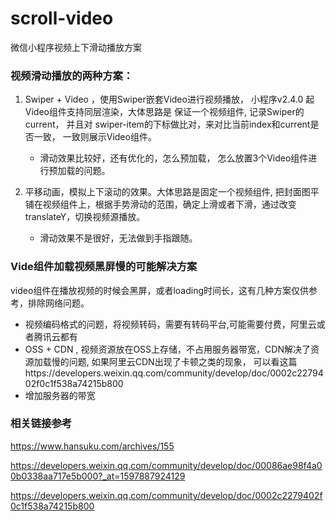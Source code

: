 # scroll-video
 微信小程序视频上下滑动播放方案

### 视频滑动播放的两种方案：

1.  Swiper + Video ，使用Swiper嵌套Video进行视频播放， 小程序v2.4.0 起 Video组件支持同层渲染，大体思路是 保证一个视频组件, 记录Swiper的 current，
      并且对 swiper-item的下标做比对，来对比当前index和current是否一致，
      一致则展示Video组件。
      - 滑动效果比较好，还有优化的，怎么预加载， 怎么放置3个Video组件进行预加载的问题。
  
2.   平移动画，模拟上下滚动的效果。大体思路是固定一个视频组件,  把封面图平铺在视频组件上，根据手势滑动的范围，确定上滑或者下滑，通过改变translateY，切换视频源播放。   
       - 滑动效果不是很好，无法做到手指跟随。
   
### Vide组件加载视频黑屏慢的可能解决方案

video组件在播放视频的时候会黑屏，或者loading时间长，这有几种方案仅供参考，排除网络问题。

- 视频编码格式的问题，将视频转码，需要有转码平台,可能需要付费，阿里云或者腾讯云都有
- OSS + CDN , 视频资源放在OSS上存储，不占用服务器带宽，CDN解决了资源加载慢的问题, 如果阿里云CDN出现了卡顿之类的现象， 可以看这篇https://developers.weixin.qq.com/community/develop/doc/0002c2279402f0c1f538a74215b800
- 增加服务器的带宽


### 相关链接参考

https://www.hansuku.com/archives/155

https://developers.weixin.qq.com/community/develop/doc/00086ae98f4a00b0338aa717e5b000?_at=1597887924129

https://developers.weixin.qq.com/community/develop/doc/0002c2279402f0c1f538a74215b800

 
 

